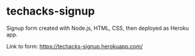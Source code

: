 # techacks-signup
Signup form created with Node.js, HTML, CSS, then deployed as Heroku app.

Link to form: https://techacks-signup.herokuapp.com/
